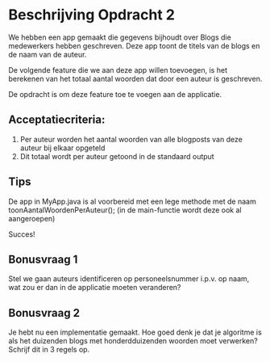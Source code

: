 # Beschrijving Opdracht 2
We hebben een app gemaakt die gegevens bijhoudt over Blogs die medewerkers hebben geschreven.
Deze app toont de titels van de blogs en de naam van de auteur.
 
De volgende feature die we aan deze app willen toevoegen, is het berekenen van het totaal aantal woorden
dat door een auteur is geschreven.

De opdracht is om deze feature toe te voegen aan de applicatie.

## Acceptatiecriteria:

1. Per auteur worden het aantal woorden van alle blogposts van deze auteur bij elkaar opgeteld
2. Dit totaal wordt per auteur getoond in de standaard output

## Tips
De app in MyApp.java is al voorbereid met een lege methode met de naam toonAantalWoordenPerAuteur();
(in de main-functie wordt deze ook al aangeroepen)

Succes!

## Bonusvraag 1
Stel we gaan auteurs identificeren op personeelsnummer i.p.v. op naam, wat zou er dan in de applicatie moeten veranderen?

## Bonusvraag 2
Je hebt nu een implementatie gemaakt. Hoe goed denk je dat je algoritme is als het duizenden blogs met honderdduizenden woorden moet verwerken? Schrijf dit in 3 regels op.
